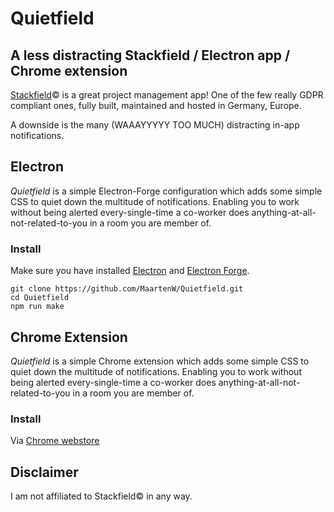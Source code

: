 # Quietfield
## A less distracting Stackfield / Electron app / Chrome extension

[Stackfield](https://www.stackfield.com)© is a great project management app! One of the few really GDPR compliant ones, fully built, maintained and hosted in Germany, Europe.

A downside is the many (WAAAYYYYY TOO MUCH) distracting in-app notifications.

## Electron
*Quietfield* is a simple Electron-Forge configuration which adds some simple CSS to quiet down the multitude of notifications. 
Enabling you to work without being alerted every-single-time a co-worker does anything-at-all-not-related-to-you in a room you are member of.

### Install

Make sure you have installed [Electron](https://www.electronjs.org/docs/latest/tutorial/quick-start) and [Electron Forge](https://www.electronforge.io/).

```
git clone https://github.com/MaartenW/Quietfield.git
cd Quietfield
npm run make
```



## Chrome Extension
*Quietfield* is a simple Chrome extension which adds some simple CSS to quiet down the multitude of notifications. 
Enabling you to work without being alerted every-single-time a co-worker does anything-at-all-not-related-to-you in a room you are member of.

### Install

Via [Chrome webstore](https://chrome.google.com/webstore/detail/quietfield/oonmipjhokfebfgedlbnmmaffdememim)


## Disclaimer
I am not affiliated to Stackfield© in any way.


